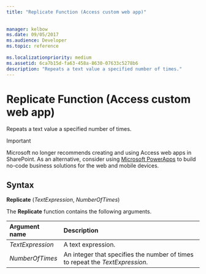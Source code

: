 ```yaml
---
title: "Replicate Function (Access custom web app)"
 
 
manager: kelbow
ms.date: 09/05/2017
ms.audience: Developer
ms.topic: reference
  
ms.localizationpriority: medium
ms.assetid: 6ca7b15d-fa63-458a-8630-07633c5278b6
description: "Repeats a text value a specified number of times."
---
```


# Replicate Function (Access custom web app)

Repeats a text value a specified number of times.
  
> [!IMPORTANT]
> Microsoft no longer recommends creating and using Access web apps in SharePoint. As an alternative, consider using [Microsoft PowerApps](https://powerapps.microsoft.com/) to build no-code business solutions for the web and mobile devices.
  
## Syntax

 **Replicate** (*TextExpression*, *NumberOfTimes*)
  
The **Replicate** function contains the following arguments.
  
|**Argument name**|**Description**|
|:-----|:-----|
| *TextExpression*  <br/> |A text expression. |
| *NumberOfTimes*  <br/> |An integer that specifies the number of times to repeat the *TextExpression*. |

